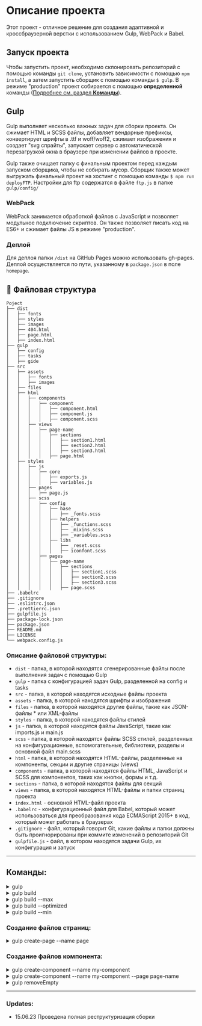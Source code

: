 # Описание проекта

Этот проект - отличное решение для создания адаптивной и кроссбраузерной верстки с использованием Gulp, WebPack и Babel.

## Запуск проекта

Чтобы запустить проект, необходимо склонировать репозиторий с помощью команды `git clone`, установить зависимости с помощью `npm install`, а затем запустить сборщик с помощью команды `$ gulp`. В режиме "production" проект собирается с помощью **определенной** команды (<u>Подробнее см. раздел **Команды**</u>).

## Gulp

Gulp выполняет несколько важных задач для сборки проекта.
Он сжимает HTML и SCSS файлы, добавляет вендорные префиксы, конвертирует шрифты в .ttf и woff/woff2, сжимает изображения и создает "svg cпрайты", запускает сервер с автоматической перезагрузкой окна в браузере при изменении файлов в проекте.

Gulp также очищает папку с финальным проектом перед каждым запуском сборщика, чтобы не собирать мусор. Сборщик также может выгружать финальный проект на хостинг с помощью команды `$ npm run deployFTP`.
Настройки для ftp содержатся в файле `ftp.js` в папке `gulp/config/`

### WebPack

WebPack занимается обработкой файлов c JavaScript и позволяет модульное подключение скриптов. Он также позволяет писать код на ES6+ и сжимает файлы JS в режиме "production".

### Деплой

Для деплоя папки `/dist` на GitHub Pages можно использовать gh-pages. Деплой осуществляется по пути, указанному в `package.json` в поле `homepage`.

## :open_file_folder: Файловая структура

```
Poject
├── dist
│   ├── fonts
│   ├── styles
│   ├── images
│   ├── 404.html
│   ├── page.html
│   ├── index.html
├── gulp
│   ├── config
│   ├── tasks
│   ├── gide
├── src
│   ├── assets
│   │   ├── fonts
│   │   ├── images
│   ├── files
│   ├── html
│   │   ├── components
│   │   │   ├── component
│   │   │   │   ├── component.html
│   │   │   │   ├── component.js
│   │   │   │   ├── component.scss
│   │   ├── views
│   │   │   ├── page-name
│   │   │   │   ├── sections
│   │   │   │   │   ├── section1.html
│   │   │   │   │   ├── section2.html
│   │   │   │   │   ├── section3.html
│   │   │   │   ├── page.html
│   ├── styles
│   │   ├── js
│   │   │   ├── core
│   │   │   │   ├── exports.js
│   │   │   │   ├── variables.js
│   │   ├── pages
│   │   │   ├── page.js
│   │   ├── scss
│   │   │   ├── config
│   │   │   │   ├── base
│   │   │   │   │   ├── _fonts.scss
│   │   │   │   ├── helpers
│   │   │   │   │   ├── _functions.scss
│   │   │   │   │   ├── _mixins.scss
│   │   │   │   │   ├── _variables.scss
│   │   │   │   ├── libs
│   │   │   │   │   ├── _reset.scss
│   │   │   │   │   ├── iconfont.scss
│   │   │   ├── pages
│   │   │   │   ├── page-name
│   │   │   │   │   ├── sections
│   │   │   │   │   │   ├── section1.scss
│   │   │   │   │   │   ├── section2.scss
│   │   │   │   │   │   ├── section3.scss
│   │   │   │   │   ├── page.scss
├── .babelrc
├── .gitignore
├── .eslintrc.json
├── .prettierrc.json
├── gulpfile.js
├── package-lock.json
├── package.json
├── README.md
├── LICENSE
└── webpack.config.js
```

### Описание файловой структуры:

- `dist` - папка, в которой находятся сгенерированные файлы после выполнения задач с помощью Gulp
- `gulp` - папка с конфигурацией задач Gulp, разделенной на config и tasks
- `src` - папка, в которой находятся исходные файлы проекта
- `assets` - папка, в которой находятся шрифты и изображения
- `files` - папка, в которой находятся другие файлы, такие как JSON-файлы \* или XML-файлы
- `styles` - папка, в которой находятся файлы стилей
- `js` - папка, в которой находятся файлы JavaScript, такие как imports.js и main.js
- `scss` - папка, в которой находятся файлы SCSS стилей, разделенных на конфигурационные, вспомогательные, библиотеки, разделы и основной файл main.scss
- `html` - папка, в которой находятся HTML-файлы, разделенные на компоненты, секции и другие страницы (views)
- `components` - папка, в которой находятся файлы HTML, JavaScript и SCSS для компонентов, таких как кнопки, формы и т.д.
- `sections` - папка, в которой находятся файлы для секций
- `views` - папка, в которой находятся HTML-файлы и папки страниц проекта
- `index.html` - основной HTML-файл проекта
- `.babelrc` - конфигурационный файл для Babel, который может использоваться для преобразования кода ECMAScript 2015+ в код, который может работать в браузерах
- `.gitignore` - файл, который говорит Git, какие файлы и папки должны быть проигнорированы при коммите изменений в репозиторий Git
- `gulpfile.js` - файл, в котором находятся задачи Gulp, их конфигурация и запуск

---

## Команды:

<details>
<summary>gulp</summary>

Запускает тестовый сервер для разработки проекта.
</details>

<details>
<summary>gulp build</summary>

Сборка для продакшн, стандартная:

- Минифицирует только css.
- Переносит изображения в папку images **без оптимизации**.
</details>

<details>
<summary>gulp build --max</summary>

Сборка для продакшн, максимальная:

- Минифицирует **css**, **html** и файлы изображений.
- Переносит изображения в папку **images**, **с оптимизацией**.
- Добавляет `.webp` изображения и встраивает их в html при помощи тега `<picture>`.

<span style="color:red">**Внимание!** Изображения сжимаются, но теряют качество.</span>
</details>

<details>
<summary>gulp build --optimized</summary>

Сборка для продакшн, оптимизированная:

- Минифицирует только css.
- Переносит изображения в папку images, **с оптимизацией**.
</details>

<details>
<summary>gulp build --min</summary>

Сборка для продакшн, минимальная:

- Минифицирует только css и html файлы. Всё остальное собирает без вмешательства.
</details>

### Создание файлов страниц:

<details>
<summary>gulp create-page --name page</summary>

- Эта команда позволяет создавать новые страницы для проекта.
- Для использования таска выполните команду `gulp create-page --name page`, где **page** - название страницы.
- Таск создает три файла: `page.html`, `my-component.scss` и `page.js`. Файлы будут созданы в директориях `src/html/views`, `src/html/styles/scss/pages` и `src/html/styles/js/pages`.
</details>

### Создание файлов компонента:

<details>
<summary>gulp create-component --name my-component</summary>

- Эта команда позволяет создавать новые компоненты для проекта.
- Для использования таска необходимо выполнить команду `gulp create-component --name my-component --page page-name`, где **my-component** - имя компонента, а **page-name** - название страницы (нужно для того, чтобы автоматически импортировать файлы компонентов в файлы страницы).
- Таск создает три файла: `my-component.html`, `my-component.scss` и `my-component.js`. Файлы будут созданы в директории `src/html/components`.
- Все импорты теперь добавляются автоматически, scss файлы компонента добавляются в `scss/pages/им

я_страницы.scss`, а js файлы в `js/pages/имя_страницы.js`.
- Важно убедиться, что директория `src/html/components` уже существует, иначе таск не выполнится.
- Если имя компонента не будет указано при вызове команды, то будет выведено сообщение об ошибке "Component name is not provided!" и таск завершится без создания файлов.
- Если имя страницы не будет указано при вызове команды, то компонент будет создан без импортирования файлов компонента в файлы страницы.
</details>

<details>
<summary>gulp create-component --name my-component --page page-name</summary>

- Эта команда позволяет создавать новые компоненты для проекта.
- Для использования таска необходимо выполнить команду `gulp create-component --name my-component --page page-name`, где **my-component** - имя компонента, а **page-name** - название страницы (нужно для того, чтобы автоматически импортировать файлы компонентов в файлы страницы).
- Таск создает три файла: `my-component.html`, `my-component.scss` и `my-component.js`. Файлы будут созданы в директории `src/html/components`.
- Все импорты теперь добавляются автоматически, scss файлы компонента добавляются в `scss/pages/имя_страницы.scss`, а js файлы в `js/pages/имя_страницы.js`.
- Важно убедиться, что директория `src/html/components` уже существует, иначе таск не выполнится.
- Если имя компонента не будет указано при вызове команды, то будет выведено сообщение об ошибке "Component name is not provided!" и таск завершится без создания файлов.
- Если имя страницы не будет указано при вызове команды, то компонент будет создан без импортирования файлов компонента в файлы страницы.
</details>

<details>
<summary>gulp removeEmpty</summary>

Удаляет пустые файлы и папки, из папки `components`.
</details>

---

### Updates:

- 15.06.23 Проведена полная реструктуризация сборки
